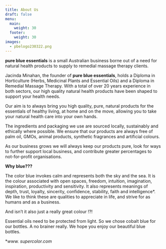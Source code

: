 ```yaml
---
title: About Us
draft: false
menu:
  main:
    weight: 30
  footer:
    weight: 30
images:
  - pbelogo230322.png
---
```

**pure blue essentials** is a small Australian business borne out of a need for natural health products to supply to remedial massage therapy clients.  

Jacinda Minahan, the founder of **pure blue essentials**, holds a Diploma in Horticulture (Herbs, Medicinal Plants and Essential Oils) and a Diploma in Remedial Massage Therapy.  With a total of over 20 years experience in both sectors, our high quality natural health products have been shaped to support your health needs.

Our aim is to always bring you high quality, pure, natural products for the essentials of healthy living, at home and on the move, allowing you to take your natural health care into your own hands.

The ingredients and packaging we use are sourced locally, sustainably and ethically where possible.  We ensure that our products are always free of palm oil, GMOs, animal products, synthetic fragrances and artificial colours.

As our business grows we will always keep our products pure, look for ways to further support local business, and contribute greater percentages to not-for-profit organisations.

**Why blue???**

The color blue invokes calm and represents both the sky and the sea. It is the colour associated with open spaces, freedom, intuition, imagination, inspiration, productivity and sensitivity.  It also represents meanings of depth, trust, loyalty, sincerity, confidence, stability, faith and intelligence*.  We like to think these are qualities to appreciate in life, and strive for as humans and as a business.

And isn’t it also just a really great colour !?!

Essential oils need to be protected from light.  So we chose cobalt blue for our bottles.  A no brainer really. We hope you enjoy our beautiful blue bottles.

\**www. supercolor.com*

</div>